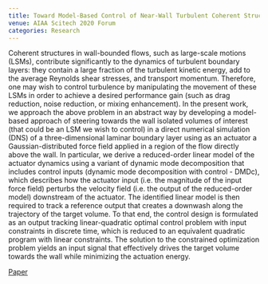 ```yaml
---
title: Toward Model-Based Control of Near-Wall Turbulent Coherent Structures
venue: AIAA Scitech 2020 Forum
categories: Research
---
```


Coherent structures in wall-bounded flows, such as large-scale motions (LSMs), contribute significantly to the dynamics of turbulent boundary layers: they contain a large fraction of the turbulent kinetic energy, add to the average Reynolds shear stresses, and transport momentum. Therefore, one may wish to control turbulence by manipulating the movement of these LSMs in order to achieve a desired performance gain (such as drag reduction, noise reduction, or mixing enhancement). In the present work, we approach the above problem in an abstract way by developing a model-based approach of steering towards the wall isolated volumes of interest (that could be an LSM we wish to control) in a direct numerical simulation (DNS) of a three-dimensional laminar boundary layer using as an actuator a Gaussian-distributed force field applied in a region of the flow directly above the wall. In particular, we derive a reduced-order linear model of the actuator dynamics using a variant of dynamic mode decomposition that includes control inputs (dynamic mode decomposition with control - DMDc), which describes how the actuator input (i.e. the magnitude of the input force field) perturbs the velocity field (i.e. the output of the reduced-order model) downstream of the actuator. The identified linear model is then required to track a reference output that creates a downwash along the trajectory of the target volume. To that end, the control design is formulated as an output tracking linear-quadratic optimal control problem with input constraints in discrete time, which is reduced to an equivalent quadratic program with linear constraints. The solution to the constrained optimization problem yields an input signal that effectively drives the target volume towards the wall while minimizing the actuation energy.

[Paper](https://arc.aiaa.org/doi/abs/10.2514/6.2020-1319)
